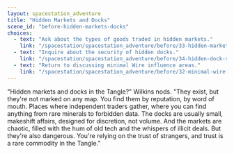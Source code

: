 ```yaml
---
layout: spacestation_adventure
title: "Hidden Markets and Docks"
scene_id: "before-hidden-markets-docks"
choices:
  - text: "Ask about the types of goods traded in hidden markets."
    link: "/spacestation/spacestation_adventure/before/33-hidden-market-goods"
  - text: "Inquire about the security of hidden docks."
    link: "/spacestation/spacestation_adventure/before/34-hidden-dock-security"
  - text: "Return to discussing minimal Wire influence areas."
    link: "/spacestation/spacestation_adventure/before/32-minimal-wire-influence-areas"
---
```


"Hidden markets and docks in the Tangle?" Wilkins nods. "They exist, but they're not marked on any map. You find them by reputation, by word of mouth. Places where independent traders gather, where you can find anything from rare minerals to forbidden data. The docks are usually small, makeshift affairs, designed for discretion, not volume. And the markets are chaotic, filled with the hum of old tech and the whispers of illicit deals. But they're also dangerous. You're relying on the trust of strangers, and trust is a rare commodity in the Tangle."
